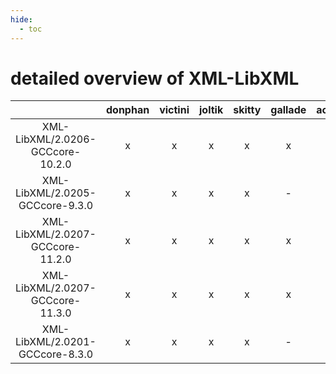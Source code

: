 ```yaml
---
hide:
  - toc
---
```


detailed overview of XML-LibXML
===============================

| |donphan|victini|joltik|skitty|gallade|accelgor|swalot|doduo|
| :---: | :---: | :---: | :---: | :---: | :---: | :---: | :---: | :---: |
|XML-LibXML/2.0206-GCCcore-10.2.0|x|x|x|x|x|-|x|x|
|XML-LibXML/2.0205-GCCcore-9.3.0|x|x|x|x|-|-|x|x|
|XML-LibXML/2.0207-GCCcore-11.2.0|x|x|x|x|x|x|x|x|
|XML-LibXML/2.0207-GCCcore-11.3.0|x|x|x|x|x|x|x|x|
|XML-LibXML/2.0201-GCCcore-8.3.0|x|x|x|x|-|-|x|x|
